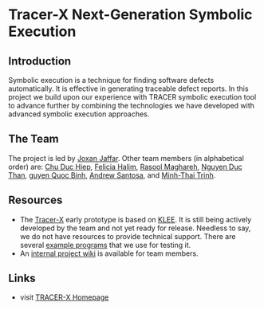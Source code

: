Tracer-X Next-Generation Symbolic Execution
===========================================

Introduction
------------
Symbolic execution is a technique for finding software defects automatically. It is effective in generating traceable defect reports. In this project we build upon our experience with TRACER symbolic execution tool to advance further by combining the technologies we have developed with advanced symbolic execution approaches.

The Team
--------
The project is led by [Joxan Jaffar](http://www.comp.nus.edu.sg/~joxan/). Other team members (in alphabetical order) are: [Chu Duc Hiep](http://www.comp.nus.edu.sg/~chuduchi/), [Felicia Halim](https://github.com/feliciahalim), [Rasool Maghareh](http://www.comp.nus.edu.sg/~rasool/), [Nguyen Duc Than](http://www.comp.nus.edu.sg/~nguyendt/), [guyen Quoc Binh](http://www.comp.nus.edu.sg/~nqbinh/), [Andrew Santosa](http://www.comp.nus.edu.sg/~andrews/), and [Minh-Thai Trinh](http://www.comp.nus.edu.sg/~trinhmt/).

Resources
---------
- The [Tracer-X](https://github.com/feliciahalim/klee) early prototype is based on [KLEE](https://github.com/klee/klee). It is still being actively developed by the team and not yet ready for release. Needless to say, we do not have resources to provide technical support. There are several [example programs](https://github.com/feliciahalim/klee-examples) that we use for testing it.
- An [internal project wiki](http://paella.ddns.comp.nus.edu.sg/trac) is available for team members.

Links
-----
- visit [TRACER-X Homepage](http://paella.ddns.comp.nus.edu.sg/tracerx/)
